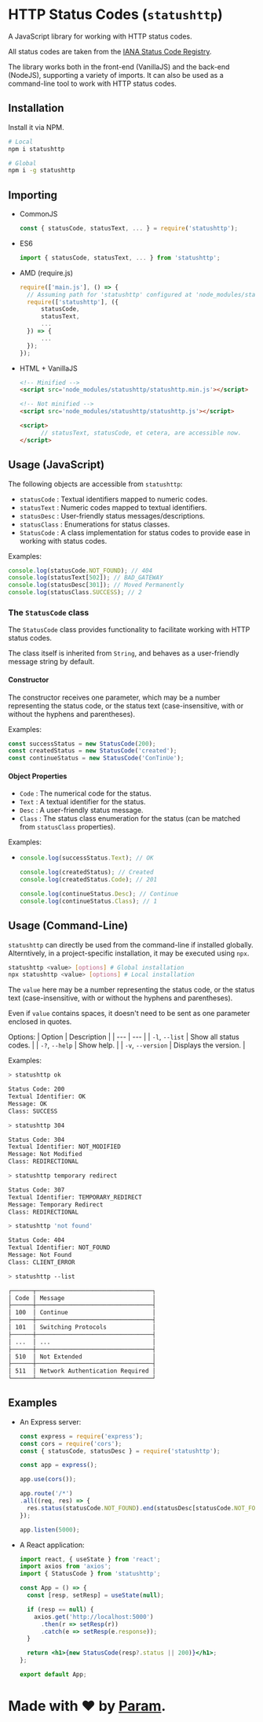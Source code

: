 # HTTP Status Codes (`statushttp`)
A JavaScript library for working with HTTP status codes.

All status codes are taken from the [IANA Status Code Registry](https://www.iana.org/assignments/http-status-codes).

The library works both in the front-end (VanillaJS) and the back-end (NodeJS), supporting a variety of imports. It can also be used as a command-line tool to work with HTTP status codes.

## Installation
Install it via NPM.
``` bash
# Local
npm i statushttp

# Global
npm i -g statushttp
```

## Importing
- CommonJS
  ``` js
  const { statusCode, statusText, ... } = require('statushttp');
  ```
- ES6
  ``` mjs
  import { statusCode, statusText, ... } from 'statushttp';
  ```
- AMD (require.js)
  ``` js
  require(['main.js'], () => {
    // Assuming path for 'statushttp' configured at 'node_modules/statushttp/statushttp' inside main.js
  	require(['statushttp'], ({
  		statusCode,
  		statusText,
  		...
  	}) => {
  		...
  	});
  });
  ```
- HTML + VanillaJS
  ``` html
  <!-- Minified -->
  <script src='node_modules/statushttp/statushttp.min.js'></script>

  <!-- Not minified -->
  <script src='node_modules/statushttp/statushttp.js'></script>

  <script>
		// statusText, statusCode, et cetera, are accessible now.
  </script>
  ```

## Usage (JavaScript)
The following objects are accessible from `statushttp`:
- `statusCode`
   : Textual identifiers mapped to numeric codes.
- `statusText`
   : Numeric codes mapped to textual identifiers.
- `statusDesc`
   : User-friendly status messages/descriptions.
- `statusClass`
   : Enumerations for status classes.
- `StatusCode`
   : A class implementation for status codes to provide ease in working with status codes.

Examples:
``` js
console.log(statusCode.NOT_FOUND); // 404
console.log(statusText[502]); // BAD_GATEWAY
console.log(statusDesc[301]); // Moved Permanently
console.log(statusClass.SUCCESS); // 2
```

### The `StatusCode` class
The `StatusCode` class provides functionality to facilitate working with HTTP status codes.

The class itself is inherited from `String`, and behaves as a user-friendly message string by default.

#### Constructor
The constructor receives one parameter, which may be a number representing the status code, or the status text (case-insensitive, with or without the hyphens and parentheses).

Examples:
``` js
const successStatus = new StatusCode(200);
const createdStatus = new StatusCode('created');
const continueStatus = new StatusCode('ConTinUe');
```

#### Object Properties
- `Code` : The numerical code for the status.
- `Text` : A textual identifier for the status.
- `Desc` : A user-friendly status message.
- `Class` : The status class enumeration for the status (can be matched from `statusClass` properties).

Examples:
- ``` js
  console.log(successStatus.Text); // OK

  console.log(createdStatus); // Created
  console.log(createdStatus.Code); // 201

  console.log(continueStatus.Desc); // Continue
  console.log(continueStatus.Class); // 1
  ```

## Usage (Command-Line)
`statushttp` can directly be used from the command-line if installed globally. Alterntively, in a project-specific installation, it may be executed using `npx`.

``` bash
statushttp <value> [options] # Global installation
npx statushttp <value> [options] # Local installation
```

The `value` here may be a number representing the status code, or the status text (case-insensitive, with or without the hyphens and parentheses).

Even if `value` contains spaces, it doesn't need to be sent as one parameter enclosed in quotes.

Options:
| Option | Description |
| --- | --- |
| `-l`, `--list` | Show all status codes. |
| `-?`, `--help` | Show help. |
| `-v`, `--version` | Displays the version. |

Examples:
``` bash
> statushttp ok

Status Code: 200
Textual Identifier: OK
Message: OK
Class: SUCCESS

> statushttp 304

Status Code: 304
Textual Identifier: NOT_MODIFIED
Message: Not Modified
Class: REDIRECTIONAL

> statushttp temporary redirect

Status Code: 307
Textual Identifier: TEMPORARY_REDIRECT
Message: Temporary Redirect
Class: REDIRECTIONAL

> statushttp 'not found'

Status Code: 404
Textual Identifier: NOT_FOUND
Message: Not Found
Class: CLIENT_ERROR

> statushttp --list

┌──────┬─────────────────────────────────┐
│ Code │ Message                         │
├──────┼─────────────────────────────────┤
│ 100  │ Continue                        │
├──────┼─────────────────────────────────┤
│ 101  │ Switching Protocols             │
├──────┼─────────────────────────────────┤
│ ...  │ ...                             │
├──────┼─────────────────────────────────┤
│ 510  │ Not Extended                    │
├──────┼─────────────────────────────────┤
│ 511  │ Network Authentication Required │
└──────┴─────────────────────────────────┘
```

## Examples
- An Express server:
  ``` js
  const express = require('express');
  const cors = require('cors');
  const { statusCode, statusDesc } = require('statushttp');
  
  const app = express();
  
  app.use(cors());
  
  app.route('/*')
  .all((req, res) => {
  	res.status(statusCode.NOT_FOUND).end(statusDesc[statusCode.NOT_FOUND]);
  });
  
  app.listen(5000);
  ```
- A React application:
  ``` jsx
  import react, { useState } from 'react';
  import axios from 'axios';
  import { StatusCode } from 'statushttp';
  
  const App = () => {
    const [resp, setResp] = useState(null);
  
    if (resp == null) {
      axios.get('http://localhost:5000')
        .then(r => setResp(r))
        .catch(e => setResp(e.response));
    }
  
    return <h1>{new StatusCode(resp?.status || 200)}</h1>;
  };
  
  export default App;
  ```

# Made with ❤ by [Param](http://www.paramsid.com).
